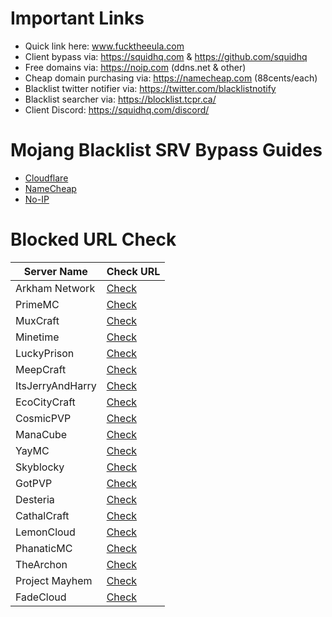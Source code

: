 # Important Links
- Quick link here: www.fucktheeula.com
- Client bypass via: https://squidhq.com & https://github.com/squidhq
- Free domains via: https://noip.com (ddns.net & other)
- Cheap domain purchasing via: https://namecheap.com (88cents/each)
- Blacklist twitter notifier via: https://twitter.com/blacklistnotify
- Blacklist searcher via: https://blocklist.tcpr.ca/
- Client Discord: https://squidhq.com/discord/

# Mojang Blacklist SRV Bypass Guides
- [Cloudflare](https://github.com/EcoCityCraft/MojangBlacklist/blob/master/SRV-Guides/CLOUDFLARE.md)
- [NameCheap](https://github.com/EcoCityCraft/MojangBlacklist/blob/master/SRV-Guides/NAMECHEAP.md)
- [No-IP](https://github.com/EcoCityCraft/MojangBlacklist/blob/master/SRV-Guides/NOIP.md)

# Blocked URL Check

Server Name | Check URL
------------|----------
Arkham Network | [Check](http://mcapi.ca/blockedservers/check/arkhamnetwork.org,mc.arkhamnetwork.org,play.arkhamnetwork.org,playmc.mx)
PrimeMC | [Check](http://mcapi.ca/blockedservers/check/primemc.org,play.primemc.org)
MuxCraft | [Check](http://mcapi.ca/blockedservers/check/muxcraft.eu,pvp.muxcraft.eu)
Minetime | [Check](http://mcapi.ca/blockedservers/check/minetime.com)
LuckyPrison | [Check](http://mcapi.ca/blockedservers/check/luckyprison.com,play.luckyprison.com)
MeepCraft | [Check](http://mcapi.ca/blockedservers/check/meepcraft.com)
ItsJerryAndHarry | [Check](http://mcapi.ca/blockedservers/check/itsjerryandharry.com,play.itsjerryandharry.com)
EcoCityCraft | [Check](http://mcapi.ca/blockedservers/check/ecocitycraft.com,mc.ecocitycraft.com,play.ecocitycraft.com,eccgamers.com,mc.eccgamers.com,play.eccgamers.com,aemservers.net,mc.aemservers.net,play.aemservers.net)
CosmicPVP | [Check](http://mcapi.ca/blockedservers/check/cosmicpvp.com,cosmicpvp.me,proxypipe.cosmicpvp.com)
ManaCube | [Check](http://mcapi.ca/blockedservers/check/play.manacube.com)
YayMC | [Check](http://mcapi.ca/blockedservers/check/yaymc.com)
Skyblocky | [Check](http://mcapi.ca/blockedservers/check/skyblocky.com,mc.skyblocky.com)
GotPVP | [Check](http://mcapi.ca/blockedservers/check/gotpvp.com,play.gotpvp.com)
Desteria | [Check](http://mcapi.ca/blockedservers/check/pvp.desteria.com)
CathalCraft | [Check](http://mcapi.ca/blockedservers/check/mc.cathalcraft.com,sky.cathalcraft.com)
LemonCloud | [Check](http://mcapi.ca/blockedservers/check/play.lemoncloud.org)
PhanaticMC | [Check](http://mcapi.ca/blockedservers/check/phanaticmc.com,play.phanaticmc.com,mcskyblock.com,play.mcskyblock.com)
TheArchon | [Check](http://mcapi.ca/blockedservers/check/play.thearchon.net,pvp.thearchon.net)
Project Mayhem | [Check](http://mcapi.ca/blockedservers/check/play.pm-mc.com)
FadeCloud | [Check](http://mcapi.ca/blockedservers/check/fadecloud.com)
